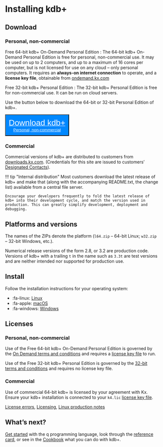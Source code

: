 # Installing kdb+


## <i class="fa fa-download"></i> Download

### Personal, non-commercial

Free 64-bit kdb+ On-Demand Personal Edition
: The 64-bit kdb+ On-Demand Personal Edition is free for personal, non-commercial use. It may be used on up to 2 computers, and up to a maximum of 16 cores per computer, but is not licensed for use on any cloud – only personal computers. It requires an **always-on internet connection** to operate, and a **license key file**, obtainable from [ondemand.kx.com](https://ondemand.kx.com/)

Free 32-bit kdb+ Personal Edition
: The 32-bit kdb+ Personal Edition is free for non-commercial use. It can be run on cloud servers.

Use the button below to download the 64-bit or 32-bit Personal Edition of kdb+.

<button style="background: #0088ff; padding: 10px;" type="button">
  <a href="https://kx.com/connect-with-us/download/" style="color: white">
    <span style="font-size: 2em"><i class="fa fa-download"></i> Download kdb+</span><br/>Personal, non-commercial
    <i class="fa fa-linux"></i>
      <i class="fa fa-apple"></i>
      <i class="fa fa-windows"></i>
  </a>
</button>


### Commercial 

Commercial versions of kdb+ are distributed to customers from [downloads.kx.com](https://downloads.kx.com). (Credentials for this site are issued to customers’ [Designated Contacts](/tutorials/licensing/#obtain-a-license-key-file)). 

!!! tip "Internal distribution"
    Most customers download the latest release of kdb+ and make that (along with the accompanying README.txt, the change list) available from a central file server. 

    Encourage your developers frequently to fold the latest release of kdb+ into their development cycle, and match the version used in production. This can greatly simplify development, deployment and debugging.


## Platforms and versions

The names of the ZIPs denote the platform (`l64.zip` – 64-bit Linux; `w32.zip` – 32-bit Windows, etc.).

Numerical release versions of the form 2.8, or 3.2 are production code. Versions of kdb+ with a trailing `t` in the name such as `3.3t` are test versions and are neither intended nor supported for production use.


## Install

Follow the installation instructions for your operating system:

-   :fa-linux: [Linux](linux)
-   :fa-apple: [macOS](macos)
-   :fa-windows: [Windows](windows)


## Licenses

### Personal, non-commercial

Use of the Free 64-bit kdb+ On-Demand Personal Edition is governed by the [On Demand terms and conditions](https://ondemand.kx.com/) and requires a [license key file](/tutorials/licensing) to run.

Use of the Free 32-bit kdb+ Personal Edition is governed by the [32-bit terms and conditions](https://kx.com/download) and requires no license key file.


### Commercial

Use of commercial 64-bit kdb+ is licensed by your agreement with Kx.
Ensure your kdb+ installation is connected to your `k4.lic` [license key file](/tutorials/licensing).

<i class="fa fa-hand-o-right"></i> [License errors](/ref/error-list/#license-errors), [Licensing](/tutorials/licensing), [Linux production notes](/cookbook/linux-production)


## <i class="fa fa-hand-o-right"></i> What’s next?

[Get started](/learn) with the q programming language, look through the [reference card](/ref/card), or see in the [Cookbook](/cookbook)  what you can do with kdb+.

